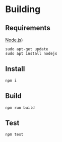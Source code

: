 # Building

## Requirements

[Node.js](https://nodejs.org/en/))

```
sudo apt-get update
sudo apt install nodejs
```

## Install

```
npm i
```

## Build
```
npm run build
```

## Test
```
npm test
```
